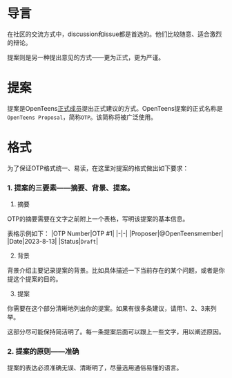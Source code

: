 # 导言
在社区的交流方式中，discussion和issue都是首选的。他们比较随意、适合激烈的辩论。

提案则是另一种提出意见的方式——更为正式，更为严谨。

# 提案
提案是OpenTeens[正式成员](Members.md)提出正式建议的方式。OpenTeens提案的正式名称是`OpenTeens Proposal`，简称`OTP`。该简称将被广泛使用。

# 格式
为了保证OTP格式统一、易读，在这里对提案的格式做出如下要求：

### 1. 提案的三要素——摘要、背景、提案。
1. 摘要

OTP的摘要需要在文字之前附上一个表格，写明该提案的基本信息。

表格示例如下：
|OTP Number|OTP #1|
|-|-|
|Proposer|@OpenTeensmember|
|Date|2023-8-13|
|Status|`Draft`|

2. 背景

背景介绍主要记录提案的背景。比如具体描述一下当前存在的某个问题，或者是你提这个提案的目的。

3. 提案

你需要在这个部分清晰地列出你的提案。如果有很多条建议，请用1、2、3来列举。

这部分尽可能保持简洁明了。每一条提案后面可以跟上一些文字，用以阐述原因。

### 2. 提案的原则——准确

提案的表达必须准确无误、清晰明了，尽量选用通俗易懂的语言。